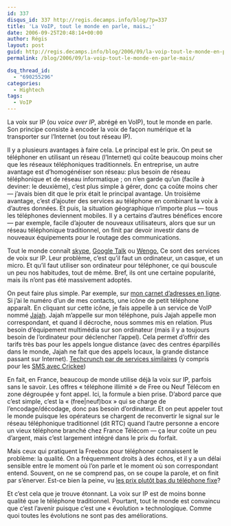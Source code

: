 ```yaml
---
id: 337
disqus_id: 337 http://regis.decamps.info/blog/?p=337
title: 'La VoIP, tout le monde en parle, mais…;'
date: 2006-09-25T20:48:14+00:00
author: Régis
layout: post
guid: http://regis.decamps.info/blog/2006/09/la-voip-tout-le-monde-en-parle-mais/
permalink: /blog/2006/09/la-voip-tout-le-monde-en-parle-mais/

dsq_thread_id:
  - "690255296"
categories:
  - Hightech
tags:
  - VoIP
---
```

La voix sur IP (ou _voice over IP_, abrégé en VoIP), tout le monde en parle. Son principe consiste à encoder la voix de façon numérique et la transporter sur l’Internet (ou tout réseau IP). 

Il y a plusieurs avantages à faire cela. Le principal est le prix. On peut se téléphoner en utilisant un réseau (l’Internet) qui coûte beaucoup moins cher que les réseaux téléphoniques traditionnels. En entreprise, un autre avantage est d’homogénéiser son réseau: plus besoin de réseau téléphonique et de réseau informatique ; on n’en garde qu’un (facile à deviner: le deuxième), c’est plus simple à gérer, donc ça coûte moins cher &#8212; j’avais bien dit que le prix était le principal avantage. Un troisième avantage, c’est d’ajouter des services au téléphone en combinant la voix à d’autres données. Et puis, la situation géographique n’importe plus &#8212; tous les téléphones deviennent mobiles. Il y a certains d’autres bénéfices encore &#8212; par exemple, facile d’ajouter de nouveaux utilisateurs, alors que sur un réseau téléphonique traditionnel, on finit par devoir investir dans de nouveaux équipements pour le routage des communications.

Tout le monde connaît [skype](http://www.skype.com/), [Google Talk](http://www.google.com/talk/) ou [Wengo.](http://openwengo.org/) Ce sont des services de voix sur IP. Leur problème, c’est qu’il faut un ordinateur, un casque, et un micro. Et qu’il faut utiliser son ordinateur pour téléphoner, ce qui bouscule un peu nos habitudes, tout de même. Bref, ils ont une certaine popularité, mais ils n’ont pas été massivement adoptés.

On peut faire plus simple. Par exemple, sur [mon carnet d’adresses en ligne](http://www.plaxo.com/). Si j’ai le numéro d’un de mes contacts, une icône de petit téléphone apparaît. En cliquant sur cette icône, je fais appelle à un service de VoIP nommé [Jajah](http://www.jajah.com/). Jajah m’appelle sur mon téléphone, puis Jajah appelle mon correspondant, et quand il décroche, nous sommes mis en relation. Plus besoin d’équipement multimédia sur son ordinateur (mais il y a toujours besoin de l’ordinateur pour déclencher l’appel). Cela permet d’offrir des tarifs très bas pour les appels longue distance (avec des centres éparpillés dans le monde, Jajah ne fait que des appels locaux, la grande distance passant sur Internet). [Techcrunch par de services similaires](http://fr.techcrunch.com/2006/09/25/voip-les-details-et-les-erreurs/) (y compris pour les [SMS avec Crickee](http://www.crickee.com/))

En fait, en France, beaucoup de monde utilise déjà la voix sur IP, parfois sans le savoir. Les offres « téléphone illimité » de Free ou Neuf Télécom en zone dégroupée y font appel. Ici, la formule a bien prise. D’abord parce que c’est simple, c’est la « (free|neuf)box » qui se charge de l’encodage/décodage, donc pas besoin d’ordinateur. Et on peut appeler tout le monde puisque les opérateurs se chargent de reconvertir le signal sur le réseau téléphonique traditionnel (dit RTC) quand l’autre personne a encore un vieux téléphone branché chez France Télécom &#8212; ça leur coûte un peu d’argent, mais c’est largement intégré dans le prix du forfait.

Mais ceux qui pratiquent la Freebox pour téléphoner connaissent le problème: la qualité. On a fréquemment droits à des échos, et il y a un délai sensible entre le moment où l’on parle et le moment où son correspondant entend. Souvent, on ne se comprend pas, on se coupe la parole, et on finit par s’énerver. Est-ce bien la peine, vu [les prix plutôt bas du téléphone fixe](http://www.agence.francetelecom.com/vf/tel_maison/pdf/tarifs_fixe_ft.pdf)? 

Et c’est cela que je trouve étonnant. La voix sur IP est de moins bonne qualité que le téléphone traditionnel. Pourtant, tout le monde est convaincu que c’est l’avenir puisque c’est une « évolution » technologique. Comme quoi toutes les évolutions ne sont pas des améliorations.
